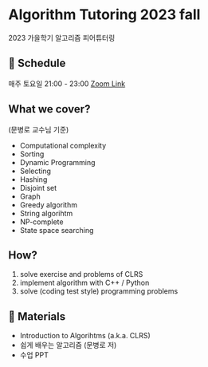 # Algorithm Tutoring 2023 fall

2023 가을학기 알고리즘 피어튜터링

## 📅 Schedule

매주 토요일 21:00 - 23:00 [Zoom Link](https://snu-ac-kr.zoom.us/j/92004523056?pwd=M3pWZ3NNTEthb1BtVTMwNGNSd1pvQT09)

## What we cover?

(문병로 교수님 기준)

- Computational complexity
- Sorting
- Dynamic Programming
- Selecting
- Hashing
- Disjoint set
- Graph
- Greedy algorithm
- String algorihtm
- NP-complete
- State space searching

## How?

1. solve exercise and problems of CLRS
2. implement algorithm with C++ / Python
3. solve (coding test style) programming problems

## 📕 Materials 

- Introduction to Algorihtms (a.k.a. CLRS)
- 쉽게 배우는 알고리즘 (문병로 저)
- 수업 PPT
